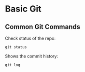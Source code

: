 # Basic Git

## Common Git Commands

Check status of the repo:
```
git status
```

Shows the commit history:
```
git log
```
    
